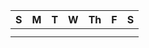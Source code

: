 | S  | M  | T  | W  | Th | F  | S  |
|----|----|----|----|----|----|----|
|    |    |    |    |    |    |    |
|    |    |    |    |    |    |    |